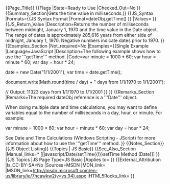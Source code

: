 {{Page_Title}}
{{Flags
|State=Ready to Use
|Checked_Out=No
}}
{{Summary_Section|Gets the time value in milliseconds.}}
{{JS_Syntax
|Formats={{JS Syntax Format
|Format=dateObj.getTime()
}}
|Values=
}}
{{JS_Return_Value
|Description=Returns the number of milliseconds between midnight, January 1, 1970 and the time value in the Date object. The range of dates is approximately 285,616 years from either side of midnight, January 1, 1970. Negative numbers indicate dates prior to 1970.
}}
{{Examples_Section
|Not_required=No
|Examples={{Single Example
|Language=JavaScript
|Description=The following example shows how to use the '''getTime''' method.
|Code=var minute = 1000 * 60;
 var hour = minute * 60;
 var day = hour * 24;
 
 date = new Date("1/1/2001");
 var time = date.getTime();
 
 document.write(Math.round(time / day) + " days from 1/1/1970 to 1/1/2001");
 
 // Output: 11323 days from 1/1/1970 to 1/1/2001
}}
}}
{{Remarks_Section
|Remarks=The required dateObj reference is a '''Date''' object. 

When doing multiple date and time calculations, you may want to define variables equal to the number of milliseconds in a day, hour, or minute. For example:

 var minute = 1000 * 60;
 var hour = minute * 60;
 var day = hour * 24;

See Date and Time Calculations (Windows Scripting - JScript) for more information about how to use the '''getTime''' method.
}}
{{Notes_Section}}
{{JS Object Listing}}
{{Topics | JS Basic}}
{{See_Also_Section
|Manual_links=* [[javascript/Date/setTime{{!}}setTime Method (Date)]]
}}
{{JS Topics
|JS Page Type=JS Basic
|Applies to=
}}
{{External_Attribution
|Is_CC-BY-SA=No
|Sources=MSDN
|MDN_link=
|MSDN_link=http://msdn.microsoft.com/en-us/library/ie/7hcawkw2(v=vs.94).aspx
|HTML5Rocks_link=
}}